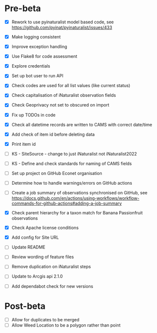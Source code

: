# Pre-beta
- [x] Rework to use pyinaturalist model based code, see https://github.com/pyinat/pyinaturalist/issues/433

- [x] Make logging consistent
- [x] Improve exception handling
- [x] Use Flake8 for code assessment

- [x] Explore credentials
- [x] Set up bot user to run API
- [x] Check codes are used for all list values (like current status)
- [x] Check capitalisation of iNaturalist observation fields
- [x] Check Geoprivacy not set to obscured on import
- [x] Fix up TODOs in code
- [x] Check all datetime records are written to CAMS with correct date/time
- [x] Add check of item id before deleting data
- [x] Print item id

- [ ] KS - SiteSource - change to just iNaturalist not iNaturalist2022
- [ ] KS - Define and check standards for naming of CAMS fields
- [ ] Set up project on GitHub Econet organisation
- [ ] Determine how to handle warnings/errors on GitHub actions
- [ ] Create a job summary of observations synchronised on GitHub, see https://docs.github.com/en/actions/using-workflows/workflow-commands-for-github-actions#adding-a-job-summary
- [x] Check parent hierarchy for a taxon match for Banana Passionfruit observations
- [x] Check Apache license conditions
- [x] Add config for Site URL
- [ ] Update README
- [ ] Review wording of feature files
- [ ] Remove duplication on iNaturalist steps
- [ ] Update to Arcgis api 2.1.0 
- [ ] Add dependabot check for new versions

  
# Post-beta
- [ ] Allow for duplicates to be merged 
- [ ] Allow Weed Location to be a polygon rather than point
